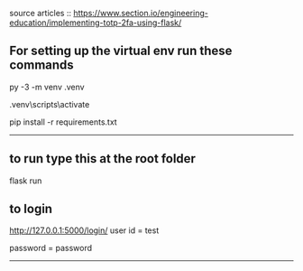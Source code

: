 source articles :: https://www.section.io/engineering-education/implementing-totp-2fa-using-flask/

For setting up the virtual env run these commands
-----------------

py -3 -m venv .venv

.venv\scripts\activate

pip install -r requirements.txt

-------------------

to run type this at the root folder
------------

flask run

to login 
--------------------

http://127.0.0.1:5000/login/
user id = test

password = password

----------------------





